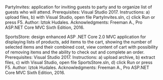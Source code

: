 PartyInvites: application for inviting guests to party and to organize list of guests who will attend.
Prerequisites: Visual Studio 2017.
Instructions: a) upload files, b) with Visual Studio, open file PartyInvites.sln, c) click Run or press F5.
Author: Iztok Hudales.
Acknowledgments: Freeman A., Pro ASP.NET Core MVC Sixth Edition, 2016.

SportsStore: design enhanced ASP .NET Core 2.0 MVC application for displaying lists of products, add items to the cart, showing the number of selected items and their combined cost, view content of cart with possibility of removing items and the ability to check out and complete an order.
Prerequisites: Visual Studio 2017.
Instructions: a) upload archive, b) extract files, c) with Visual Studio, open file SportsStore.sln, d) click Run or press F5.
Author: Iztok Hudales.
Acknowledgments: Freeman A., Pro ASP.NET Core MVC Sixth Edition, 2016.
